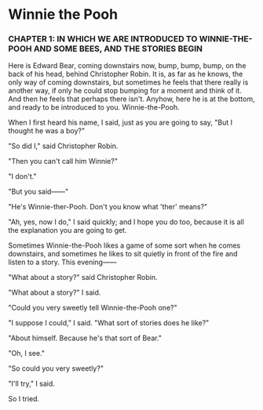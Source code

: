 # Winnie the Pooh
### CHAPTER 1: IN WHICH WE ARE INTRODUCED TO WINNIE-THE-POOH AND SOME BEES, AND THE STORIES BEGIN
Here is Edward Bear, coming downstairs now, bump, bump, bump, on the back of his head, behind Christopher Robin. It is, as far as he knows, the only way of coming downstairs, but sometimes he feels that there really is another way, if only he could stop bumping for a moment and think of it. And then he feels that perhaps there isn't. Anyhow, here he is at the bottom, and ready to be introduced to you. Winnie-the-Pooh.

When I first heard his name, I said, just as you are going to say, "But I thought he was a boy?"

"So did I," said Christopher Robin.

"Then you can't call him Winnie?"

"I don't."

"But you said——"

"He's Winnie-ther-Pooh. Don't you know what 'ther' means?"

"Ah, yes, now I do," I said quickly; and I hope you do too, because it is all the explanation you are going to get.

Sometimes Winnie-the-Pooh likes a game of some sort when he comes downstairs, and sometimes he likes to sit quietly in front of the fire and listen to a story. This evening——

"What about a story?" said Christopher Robin.

"What about a story?" I said.

"Could you very sweetly tell Winnie-the-Pooh one?"

"I suppose I could," I said. "What sort of stories does he like?"

"About himself. Because he's that sort of Bear."

"Oh, I see."

"So could you very sweetly?"

"I'll try," I said.

So I tried.

